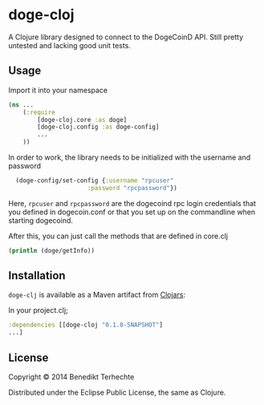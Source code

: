 # doge-cloj

A Clojure library designed to connect to the DogeCoinD API.
Still pretty untested and lacking good unit tests.

## Usage

Import it into your namespace

``` Clojure
(ns ...
    (:require
        [doge-cloj.core :as doge]
        [doge-cloj.config :as doge-config]
        ...
    ))
```

In order to work, the library needs to be initialized with the username and password 

``` Clojure
  (doge-config/set-config {:username "rpcuser"
                      :password "rpcpassword"})
```

Here, `rpcuser` and  `rpcpassword` are the dogecoind rpc login credentials that you defined in dogecoin.conf or that you set up on the commandline when starting dogecoind.

After this, you can just call the methods that are defined in core.clj

``` Clojure
(println (doge/getInfo))
```

## Installation

`doge-clj` is available as a Maven artifact from [Clojars](http://clojars.org/doge-cloj):

In your project.clj;

``` Clojure
:dependencies [[doge-cloj "0.1.0-SNAPSHOT"]
...]
```

## License

Copyright © 2014 Benedikt Terhechte

Distributed under the Eclipse Public License, the same as Clojure.
